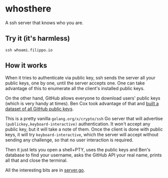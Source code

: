 # whosthere
A ssh server that knows who you are.

## Try it (it's harmless)

```
ssh whoami.filippo.io
```

## How it works

When it tries to authenticate via public key, ssh sends the server all your public keys, one by one, until the server accepts one. One can take advantage of this to enumerate all the client's installed public keys.

On the other hand, GitHub allows everyone to download users' public keys (which is very handy at times). Ben Cox took advantage of that and [built a dataset of all GitHub public keys](https://blog.benjojo.co.uk/post/auditing-github-users-keys).

This is a pretty vanilla `golang.org/x/crypto/ssh` Go server that will advertise `(publickey,keyboard-interactive)` authentication. It won't accept any public key, but it will take a note of them. Once the client is done with public keys, it will try `keyboard-interactive`, which the server will accept without sending any challenge, so that no user interaction is required.

Then it just lets you open a shell+PTY, uses the public keys and Ben's database to find your username, asks the GitHub API your real name, prints all that and close the terminal.  

All the interesting bits are in [server.go](https://github.com/FiloSottile/whosthere/blob/master/src/ssherver/server.go).
